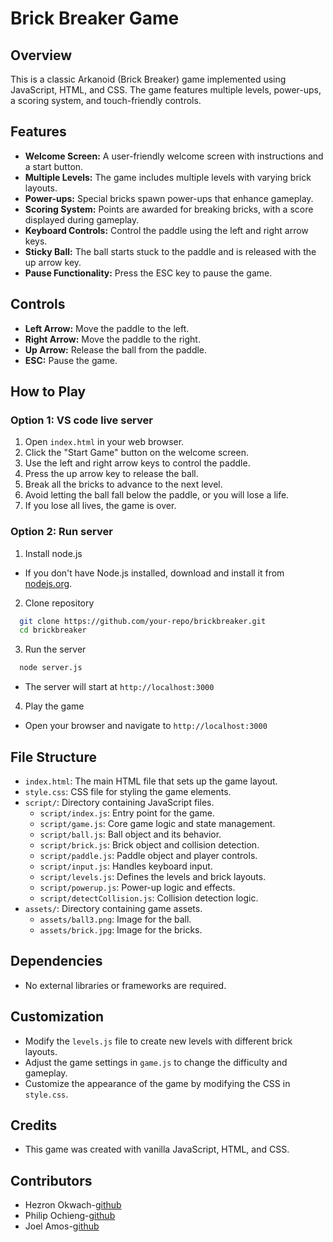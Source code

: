 # Brick Breaker Game

## Overview

This is a classic Arkanoid (Brick Breaker) game implemented using JavaScript, HTML, and CSS. The game features multiple levels, power-ups, a scoring system, and touch-friendly controls.

## Features

- **Welcome Screen:** A user-friendly welcome screen with instructions and a start button.
- **Multiple Levels:** The game includes multiple levels with varying brick layouts.
- **Power-ups:** Special bricks spawn power-ups that enhance gameplay.
- **Scoring System:** Points are awarded for breaking bricks, with a score displayed during gameplay.
- **Keyboard Controls:** Control the paddle using the left and right arrow keys.
- **Sticky Ball:** The ball starts stuck to the paddle and is released with the up arrow key.
- **Pause Functionality:** Press the ESC key to pause the game.

## Controls

- **Left Arrow:** Move the paddle to the left.
- **Right Arrow:** Move the paddle to the right.
- **Up Arrow:** Release the ball from the paddle.
- **ESC:** Pause the game.

## How to Play
### Option 1: VS code live server

1. Open `index.html` in your web browser.
2. Click the "Start Game" button on the welcome screen.
3. Use the left and right arrow keys to control the paddle.
4. Press the up arrow key to release the ball.
5. Break all the bricks to advance to the next level.
6. Avoid letting the ball fall below the paddle, or you will lose a life.
7. If you lose all lives, the game is over.

### Option 2: Run server

1. Install node.js
- If you don't have Node.js installed, download and install it from [nodejs.org](https://nodejs.org/en).
2. Clone repository
```bash
  git clone https://github.com/your-repo/brickbreaker.git
  cd brickbreaker
```
3. Run the server
```bash
  node server.js
```
- The server will start at ```http://localhost:3000```
4. Play the game
- Open your browser and navigate to ```http://localhost:3000```
## File Structure

- `index.html`: The main HTML file that sets up the game layout.
- `style.css`: CSS file for styling the game elements.
- `script/`: Directory containing JavaScript files.
  - `script/index.js`: Entry point for the game.
  - `script/game.js`: Core game logic and state management.
  - `script/ball.js`: Ball object and its behavior.
  - `script/brick.js`: Brick object and collision detection.
  - `script/paddle.js`: Paddle object and player controls.
  - `script/input.js`: Handles keyboard input.
  - `script/levels.js`: Defines the levels and brick layouts.
  - `script/powerup.js`: Power-up logic and effects.
  - `script/detectCollision.js`: Collision detection logic.
- `assets/`: Directory containing game assets.
  - `assets/ball3.png`: Image for the ball.
  - `assets/brick.jpg`: Image for the bricks.

## Dependencies

- No external libraries or frameworks are required.

## Customization

- Modify the `levels.js` file to create new levels with different brick layouts.
- Adjust the game settings in `game.js` to change the difficulty and gameplay.
- Customize the appearance of the game by modifying the CSS in `style.css`.

## Credits

- This game was created with vanilla JavaScript, HTML, and CSS.

## Contributors

- Hezron Okwach-[github](https://github.com/hezronokwach)
- Philip Ochieng-[github](https://github.com/Philip38-hub)
- Joel Amos-[github](https://github.com/Murzuqisah)
